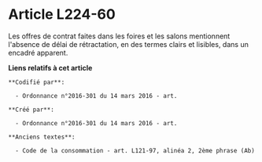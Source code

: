 # Article L224-60

Les offres de contrat faites dans les foires et les salons mentionnent l'absence de délai de rétractation, en des termes
clairs et lisibles, dans un encadré apparent.

**Liens relatifs à cet article**

	**Codifié par**:

	  - Ordonnance n°2016-301 du 14 mars 2016 - art.

	**Créé par**:

	  - Ordonnance n°2016-301 du 14 mars 2016 - art.

	**Anciens textes**:

	  - Code de la consommation - art. L121-97, alinéa 2, 2ème phrase (Ab)
